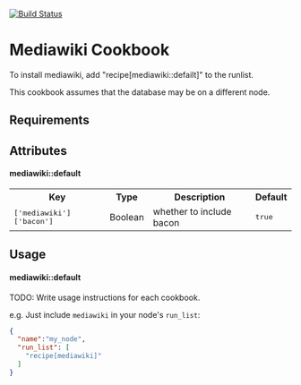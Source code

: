 
[![Build Status](https://travis-ci.org/Piousbox-cookbooks/mediawiki.svg?branch=0.2.0)](https://travis-ci.org/Piousbox-cookbooks/mediawiki)

Mediawiki Cookbook
==================
To install mediawiki, add "recipe[mediawiki::defailt]" to the runlist.

This cookbook assumes that the database may be on a different node.

Requirements
------------

Attributes
----------

#### mediawiki::default
<table>
  <tr>
    <th>Key</th>
    <th>Type</th>
    <th>Description</th>
    <th>Default</th>
  </tr>
  <tr>
    <td><tt>['mediawiki']['bacon']</tt></td>
    <td>Boolean</td>
    <td>whether to include bacon</td>
    <td><tt>true</tt></td>
  </tr>
</table>

Usage
-----
#### mediawiki::default
TODO: Write usage instructions for each cookbook.

e.g.
Just include `mediawiki` in your node's `run_list`:

```json
{
  "name":"my_node",
  "run_list": [
    "recipe[mediawiki]"
  ]
}
```